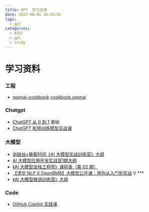 ```yaml
---
title: GPT  学习资源
date: 2022-08-01 16:53:02
tags:
  - gpt
categories:
  - AIGC
  - gpt
  - study
---
```


<p></p>
<!-- more -->


# 学习资料
### 工程
+ [openai-cookbook](https://github.com/www6v/openai-cookbook)
  [cookbook.openai](https://cookbook.openai.com/)

### Chatgpt

+ [ChatGPT 从 0 到 1](https://time.geekbang.org/opencourse/videointro/100541101)  基础
+ [ChatGPT 和预训练模型实战课](https://time.geekbang.org/opencourse/videointro/100541201) 



### 大模型
+ [尚硅谷×极客时间《AI 大模型实战训练营》大纲](https://shimo.im/docs/47kgM6NewnSO613V)
+ [AI 大模型应用开发实战营1期大纲](https://shimo.im/docs/XKq42v7061SxZ2AN/read)
+ [《AI 大模型全栈工程师》课程表（第 02 期） ](https://agiclass.feishu.cn/docx/DDzxdQZBooXw9Jx4DdWcLZjLnHd)
+ [【清华 NLP X OpenBMB】大模型公开课｜带你从入门到实战](https://www.zhihu.com/education/video-course/1545850719483392000)  V ***
+ [《AI 大模型微调训练营》大纲](https://w.1yb.co/KqBR58E)

### Code
+ [GitHub Copilot 实践课](https://time.geekbang.org/opencourse/videointro/100540901)                                